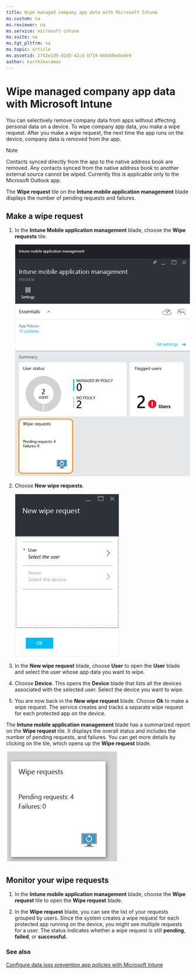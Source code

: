 ```yaml
---
title: Wipe managed company app data with Microsoft Intune
ms.custom: na
ms.reviewer: na
ms.service: microsoft-intune
ms.suite: na
ms.tgt_pltfrm: na
ms.topic: article
ms.assetid: 2742e1d5-d2d5-42cd-b719-665dd6e0a0e9
author: karthikaraman
---
```

# Wipe managed company app data with Microsoft Intune
You can selectively remove company data from apps without affecting personal data on a device.  To wipe company app data, you make a wipe request.  After you make a wipe request, the next time the app runs on the device, company data is removed from the app.
>[!NOTE]
> Contacts synced directly from the app to the native address book are removed. Any contacts synced from the native address book to another external source cannot be wiped. Currently this is applicable only to the Microsoft Outlook app.

The **Wipe request** tile on the **Intune mobile application management** blade displays the number of pending requests and failures.


## <a name="bkmk_makerequest"></a>Make a wipe request

1.  In the **Intune Mobile application management** blade, choose the **Wipe requests** tile.

    ![](../Image/AppManagement/AzurePortal_MAM_WipeRequests.png)

2.  Choose  **New wipe requests**.

    ![](../Image/AppManagement/AzurePortal_MAM_NewWipeRequest.png)

3.  In the **New wipe request** blade, choose **User** to open the **User** blade and select the user whose app data you want to wipe.

4.  Choose **Device**.  This opens the **Device** blade that lists all the devices associated with the selected user.  Select the device you want to wipe.

5.  You are now back in the **New wipe request** blade. Choose **Ok** to make a wipe request. The service creates and tracks a separate wipe request for each protected app on the device.

The **Intune mobile application management** blade has a summarized report on the **Wipe request** tile.  It displays the overall status and includes the number of pending requests, and failures. You can get more details by clicking on the tile, which opens up the **Wipe request** blade.

![](../Image/AppManagement/AzurePortal_MAM_WipeRequestsSummary.png)

## <a name="bkmk_monitorrequest"></a>Monitor your wipe requests

1.  In the **Intune mobile application management** blade, choose the **Wipe request** tile to open the **Wipe request** blade.

2.  In the **Wipe request** blade, you can see the list of your requests grouped by users.  Since the system creates a wipe request for each protected app running on the device, you might see multiple requests for a user.  The status indicates whether a wipe request is still **pending**, **failed**, or **successful**.

### See also
[Configure data loss prevention app policies with Microsoft Intune](../Topic/Configure-data-loss-prevention-app-policies-with-Microsoft-Intune.md)
